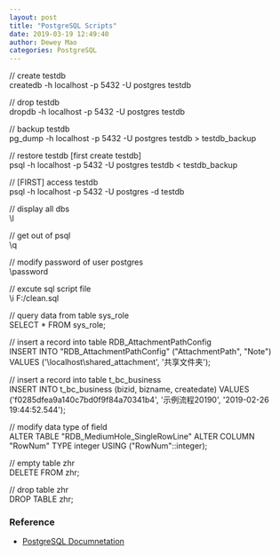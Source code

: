 ```yaml
--- 
layout: post 
title: "PostgreSQL Scripts" 
date: 2019-03-19 12:49:40 
author: Dewey Mao 
categories: PostgreSQL 
--- 
```

   
// create testdb    
createdb -h localhost -p 5432 -U postgres testdb    

// drop testdb    
dropdb -h localhost -p 5432 -U postgres testdb     

// backup testdb    
pg_dump -h localhost -p 5432 -U postgres testdb > testdb_backup    

// restore testdb [first create testdb]    
psql -h localhost -p 5432 -U postgres testdb < testdb_backup   

// [FIRST] access testdb    
psql -h localhost -p 5432 -U postgres -d testdb   

// display all dbs    
\l   

// get out of psql    
\q   

// modify password of user postgres    
\password   

// excute sql script file    
\i F:/clean.sql  

// query data from table sys_role    
SELECT * FROM sys_role;   

// insert a record into table RDB_AttachmentPathConfig     
INSERT INTO "RDB_AttachmentPathConfig" ("AttachmentPath", "Note") VALUES ('\\localhost\shared_attachment', '共享文件夹');    

// insert a record into table t_bc_business    
INSERT INTO t_bc_business (bizid, bizname, createdate) VALUES ('f0285dfea9a140c7bd0f9f84a70341b4', '示例流程20190', '2019-02-26 19:44:52.544');    

// modify  data type of field    
ALTER TABLE "RDB_MediumHole_SingleRowLine" ALTER COLUMN "RowNum" TYPE integer USING ("RowNum"::integer);   

// empty table zhr    
DELETE FROM zhr;   

// drop table zhr    
DROP TABLE zhr;   

### Reference
- <a href="https://www.postgresql.org/docs/manuals/" target="_blank"> PostgreSQL Documnetation </a>